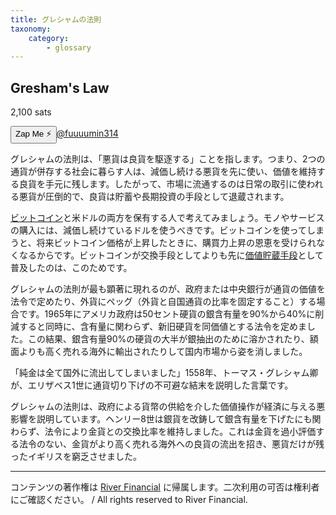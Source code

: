 ```yaml
---
title: グレシャムの法則
taxonomy:
    category:
        - glossary
---
```


## Gresham's Law
2,100 sats

<div><button class="zap-button" data-npub="npub1u3rz86hzjejkh54mg04u20sxe62ps3nhtqy987n6yqv6sx52uhjsnkn4se" data-relays="wss://relay.damus.io,wss://relay.snort.social,wss://nostr.wine,wss://relay.nostr.band">Zap Me ⚡</button><a href="https://twitter.com/fuuuumin314">@fuuuumin314</a></div>

グレシャムの法則は、「悪貨は良貨を駆逐する」ことを指します。つまり、2つの通貨が併存する社会に暮らす人は、減価し続ける悪貨を先に使い、価値を維持する良貨を手元に残します。したがって、市場に流通するのは日常の取引に使われる悪貨が圧倒的で、良貨は貯蓄や長期投資の手段として退蔵されます。

[ビットコイン](https://lostinbitcoin.sakuraweb.com/glossary/bitcoin/)と米ドルの両方を保有する人で考えてみましょう。モノやサービスの購入には、減価し続けているドルを使うべきです。ビットコインを使ってしまうと、将来ビットコイン価格が上昇したときに、購買力上昇の恩恵を受けられなくなるからです。ビットコインが交換手段としてよりも先に[価値貯蔵手段](https://lostinbitcoin.sakuraweb.com/glossary/sov/)として普及したのは、このためです。

グレシャムの法則が最も顕著に現れるのが、政府または中央銀行が通貨の価値を法令で定めたり、外貨にペッグ（外貨と自国通貨の比率を固定すること）する場合です。1965年にアメリカ政府は50セント硬貨の銀含有量を90%から40%に削減すると同時に、含有量に関わらず、新旧硬貨を同価値とする法令を定めました。この結果、銀含有量90%の硬貨の大半が銀抽出のために溶かされたり、額面よりも高く売れる海外に輸出されたりして国内市場から姿を消しました。

「純金は全て国外に流出してしまいました」1558年、トーマス・グレシャム卿が、エリザベス1世に通貨切り下げの不可避な結末を説明した言葉です。

グレシャムの法則は、政府による貨幣の供給を介した価値操作が経済に与える悪影響を説明しています。ヘンリー8世は銀貨を改鋳して銀含有量を下げたにも関わらず、法令により金貨との交換比率を維持しました。これは金貨を過小評価する法令のない、金貨がより高く売れる海外への良貨の流出を招き、悪貨だけが残ったイギリスを窮乏させました。

---
コンテンツの著作権は [River Financial](https://river.com/) に帰属します。二次利用の可否は権利者にご確認ください。 / All rights reserved to River Financial.
